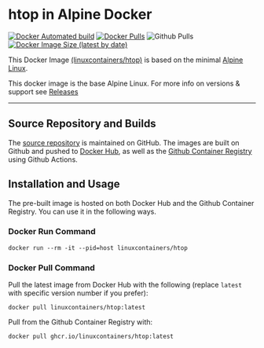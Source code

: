 # htop in Alpine Docker

[![Docker Automated build](https://img.shields.io/docker/automated/linuxcontainers/htop.svg?style=for-the-badge&logo=docker)](https://hub.docker.com/r/linuxcontainers/htop/)
[![Docker Pulls](https://img.shields.io/docker/pulls/linuxcontainers/htop.svg?style=for-the-badge&logo=docker)](https://hub.docker.com/r/linuxcontainers/htop/)
![Github Pulls](https://img.shields.io/github/issues-pr/linuxcontainers/htop?style=for-the-badge&logo=github)
[![Docker Image Size (latest by date)](https://img.shields.io/docker/image-size/linuxcontainers/htop?logo=docker&style=for-the-badge)](https://hub.docker.com/r/linuxcontainers/htop)


This Docker Image [(linuxcontainers/htop)](https://hub.docker.com/r/linuxcontainers/htop/) is based on the minimal [Alpine Linux](https://alpinelinux.org/).

This docker image is the base Alpine Linux. For more info on versions & support see [Releases](https://alpinelinux.org/releases/)

----

## Source Repository and Builds

The [source repository](https://github.com/linuxcontainers/htop) is maintained on GitHub.  The images are built on Github and pushed to [Docker Hub](https://hub.docker.com/r/linuxcontainers/htop), as well as the [Github Container Registry](https://github.com/orgs/linuxcontainers/packages/container/package/htop) using Github Actions.

## Installation and Usage

The pre-built image is hosted on both Docker Hub and the Github Container Registry. You can use it in the following ways.

### Docker Run Command

```
docker run --rm -it --pid=host linuxcontainers/htop
```

### Docker Pull Command

Pull the latest image from Docker Hub with the following (replace `latest` with  specific version number if you prefer):

```
docker pull linuxcontainers/htop:latest
```

Pull from the Github Container Registry with:

```
docker pull ghcr.io/linuxcontainers/htop:latest
```


